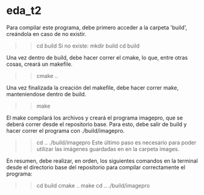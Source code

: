 # eda_t2


Para compilar este programa, debe primero acceder a la carpeta 'build', creándola en caso de no existir. 
>>cd build
Si no existe:
>> mkdir build
>> cd build

Una vez dentro de build, debe hacer correr el cmake, lo que, entre otras cosas, creará un makefile. 
>> cmake ..

Una vez finalizada la creación del makefile, debe hacer correr make, manteniendose dentro de build. 
>> make

El make compilará los archivos y creará el programa imagepro, que se deberá correr desde el repositorio base. Para esto, debe salir de build y hacer correr el programa con ./build/imagepro. 
>> cd ..
>> ./build/imagepro
Este último paso es necesario para poder utilizar las imágenes guardadas en en la carpeta images.

En resumen, debe realizar, en orden, los siguientes comandos en la terminal desde el directorio base del repositorio para compilar correctamente el programa:

>> cd build
>> cmake ..
>> make
>> cd ..
>> ./build/imagepro
